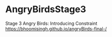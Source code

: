 # AngryBirdsStage3
Stage 3 Angry Birds: Introducing Constraint
https://bhoomisingh.github.io/angryBirds-final-/
